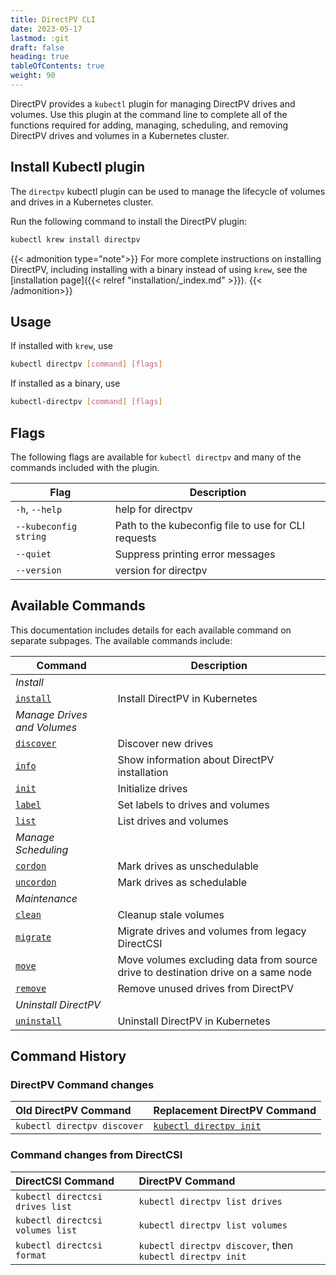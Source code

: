 ```yaml
---
title: DirectPV CLI
date: 2023-05-17
lastmod: :git
draft: false
heading: true
tableOfContents: true
weight: 90
---
```


DirectPV provides a `kubectl` plugin for managing DirectPV drives and volumes.
Use this plugin at the command line to complete all of the functions required for adding, managing, scheduling, and removing DirectPV drives and volumes in a Kubernetes cluster.

## Install Kubectl plugin

The `directpv` kubectl plugin can be used to manage the lifecycle of volumes and drives in a Kubernetes cluster.

Run the following command to install the DirectPV plugin:

```sh {.copy}
kubectl krew install directpv
```

{{< admonition type="note">}}
For more complete instructions on installing DirectPV, including installing with a binary instead of using `krew`, see the [installation page]({{< relref "installation/_index.md" >}}).
{{< /admonition>}}

## Usage

If installed with `krew`, use

```sh
kubectl directpv [command] [flags]
```

If installed as a binary, use

```sh
kubectl-directpv [command] [flags]
```

## Flags

The following flags are available for `kubectl directpv` and many of the commands included with the plugin.

| **Flag**              | **Description**                                     |
|-----------------------|-----------------------------------------------------|
| `-h`, `--help`        | help for directpv                                   |
| `--kubeconfig string` | Path to the kubeconfig file to use for CLI requests |
| `--quiet`             | Suppress printing error messages                    |
| `--version`           | version for directpv                                |

## Available Commands

This documentation includes details for each available command on separate subpages.
The available commands include:

| **Command**                   | **Description**                                                   |
|-------------------------------|-------------------------------------------------------------------|
| *Install*                     |                                                                   |
| [`install`](install.md)       | Install DirectPV in Kubernetes                                    |
| *Manage Drives and Volumes*   |                                                                   |
| [`discover`](discover.md)     | Discover new drives                                               |
| [`info`](info.md)             | Show information about DirectPV installation                      |
| [`init`](init.md)             | Initialize drives                                                 |
| [`label`](label.md)           | Set labels to drives and volumes                                  |
| [`list`](list.md)             | List drives and volumes                                           |
| *Manage Scheduling*           |                                                                   |
| [`cordon`](cordon.md)         | Mark drives as unschedulable                                      |
| [`uncordon`](uncordon.md)     | Mark drives as schedulable                                        |
| *Maintenance*                 |                                                                   |
| [`clean`](clean.md)           | Cleanup stale volumes                                             |
| [`migrate`](migrate.md)       | Migrate drives and volumes from legacy DirectCSI                  |
| [`move`](move.md)             | Move volumes excluding data from source drive to destination drive on a same node |
| [`remove`](remove.md)         | Remove unused drives from DirectPV                                |
| *Uninstall DirectPV*          |                                                                   |
| [`uninstall`](uninstall.md)   | Uninstall DirectPV in Kubernetes                                  |

## Command History

### DirectPV Command changes

| Old DirectPV Command        | Replacement DirectPV Command       |
|:----------------------------|:-----------------------------------|
| `kubectl directpv discover` | [`kubectl directpv init`](init.md) |

### Command changes from DirectCSI

| DirectCSI Command                | DirectPV Command                                          |
|:---------------------------------|:----------------------------------------------------------|
| `kubectl directcsi drives list`  | `kubectl directpv list drives`                            |
| `kubectl directcsi volumes list` | `kubectl directpv list volumes`                           |
| `kubectl directcsi format`       | `kubectl directpv discover`, then `kubectl directpv init` |